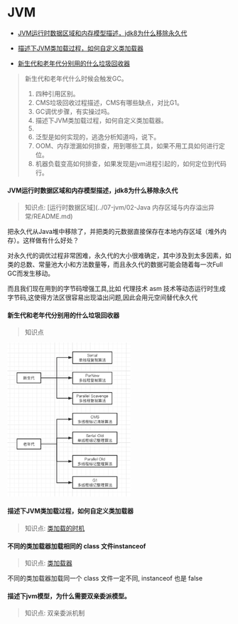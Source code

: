 # JVM

- [JVM运行时数据区域和内存模型描述，jdk8为什么移除永久代](#JVM运行时数据区域和内存模型描述，jdk8为什么移除永久代)

- [描述下JVM类加载过程，如何自定义类加载器](#描述下JVM类加载过程，如何自定义类加载器)

- [新生代和老年代分别用的什么垃圾回收器](#新生代和老年代分别用的什么垃圾回收器)

> 新生代和老年代什么时候会触发GC。
>
> 1. 四种引用区别。
> 2. CMS垃圾回收过程描述，CMS有哪些缺点，对比G1。
> 3. GC调优步骤，有实操过吗。
> 4. 描述下JVM类加载过程，如何自定义类加载器。
> 5. 
> 6. 泛型是如何实现的，逃逸分析知道吗，说下。
> 7. OOM、内存泄漏如何排查，用到哪些工具，如果不用工具如何进行定位。
> 8. 机器负载变高如何排查，如果发现是jvm进程引起的，如何定位到代码行。

#### JVM运行时数据区域和内存模型描述，jdk8为什么移除永久代

> 知识点:  [运行时数据区域](../07-jvm/02-Java 内存区域与内存溢出异常/README.md) 

把永久代从Java堆中移除了，并把类的元数据直接保存在本地内存区域（堆外内存）。这样做有什么好处？

对永久代的调优过程非常困难，永久代的大小很难确定，其中涉及到太多因素，如类的总数、常量池大小和方法数量等，而且永久代的数据可能会随着每一次Full GC而发生移动。

而且我们现在用到的字节码增强工具,比如 代理技术 asm 技术等动态运行时生成字节码,这使得方法区很容易出现溢出问题,因此会用元空间替代永久代

#### 新生代和老年代分别用的什么垃圾回收器

> 知识点

<img src="../assets/image-20200526224033515.png" alt="image-20200526224033515" style="zoom: 67%;" />

#### 描述下JVM类加载过程，如何自定义类加载器

> 知识点:  [类加载的时机](../07-jvm/07-虚拟机类加载机制/01-类加载的时机.md) 

#### 不同的类加载器加载相同的 class 文件instanceof

> 知识点:  [类加载器](../07-jvm/07-虚拟机类加载机制/02-类加载器.md) 

不同的类加载器加载同一个 class 文件一定不同, instanceof 也是 false

#### 描述下jvm模型，为什么需要双亲委派模型。

> 知识点: 双亲委派机制
